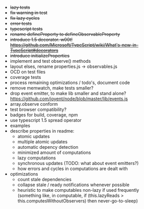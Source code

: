 
* ~~lazy tests~~
* ~~fix warning in test~~
* ~~fix lazy cycles~~
* ~~error tests~~
* ~~typescript tests~~
* ~~rename defineProperty to defineObservableProperty~~
* ~~introduce 1.5 decorator. w00t! https://github.com/Microsoft/TypeScript/wiki/What's-new-in-TypeScript#decorators~~
* ~~introduce initializeProperties~~
* implement and test observe() methods
* layout elses, rename properties.js -> observables.js
* OCD on test files
* coverage tests
* process remaining optimizations / todo's, document code
* remove memwatch, make tests smaller?
* drop event emitter, to make lib smaller and stand alone? https://github.com/joyent/node/blob/master/lib/events.js
* array.observe conform
* test browser compatibility?
* badges for build, coverage, npm
* use typescript 1.5 spread operator
* examples
* describe properties in readme:
	- atomic updates
	- multiple atomic updates
	- automatic depency detection
	- minimized amount of computations
	- lazy computations
	- synchronous updates (TODO: what about event emitters?)
	- how errors and cycles in computations are dealt with
* optimizations
	- count stale dependencies
	- collapse stale / ready notifications whenever possible
	- heuristic to make computables non-lazy if used frequently (something like, in computable, if (this.lazyReads > this.computesWithoutObservers) then never-go-to-sleep)